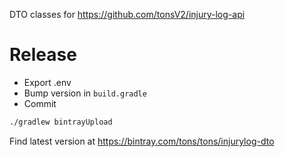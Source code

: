 DTO classes for https://github.com/tonsV2/injury-log-api

# Release
* Export .env
* Bump version in `build.gradle`
* Commit
```bash
./gradlew bintrayUpload
```

Find latest version at https://bintray.com/tons/tons/injurylog-dto
